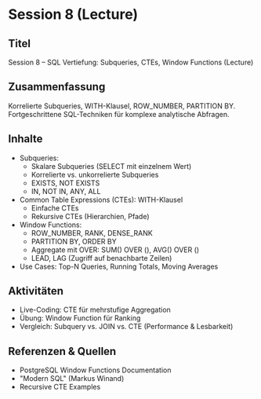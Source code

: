 # Session 8 (Lecture)

## Titel

Session 8 – SQL Vertiefung: Subqueries, CTEs, Window Functions (Lecture)

## Zusammenfassung

Korrelierte Subqueries, WITH-Klausel, ROW_NUMBER, PARTITION BY. Fortgeschrittene SQL-Techniken für komplexe analytische Abfragen.

## Inhalte

- Subqueries:
  - Skalare Subqueries (SELECT mit einzelnem Wert)
  - Korrelierte vs. unkorrelierte Subqueries
  - EXISTS, NOT EXISTS
  - IN, NOT IN, ANY, ALL
- Common Table Expressions (CTEs): WITH-Klausel
  - Einfache CTEs
  - Rekursive CTEs (Hierarchien, Pfade)
- Window Functions:
  - ROW_NUMBER, RANK, DENSE_RANK
  - PARTITION BY, ORDER BY
  - Aggregate mit OVER: SUM() OVER (), AVG() OVER ()
  - LEAD, LAG (Zugriff auf benachbarte Zeilen)
- Use Cases: Top-N Queries, Running Totals, Moving Averages

## Aktivitäten

- Live-Coding: CTE für mehrstufige Aggregation
- Übung: Window Function für Ranking
- Vergleich: Subquery vs. JOIN vs. CTE (Performance & Lesbarkeit)

## Referenzen & Quellen

- PostgreSQL Window Functions Documentation
- "Modern SQL" (Markus Winand)
- Recursive CTE Examples
